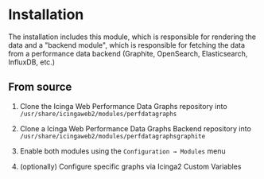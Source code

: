 # Installation

The installation includes this module, which is responsible for rendering the data
and a "backend module", which is responsible for fetching the data from a performance data backend (Graphite, OpenSearch, Elasticsearch, InfluxDB, etc.)

## From source

1. Clone the Icinga Web Performance Data Graphs repository into `/usr/share/icingaweb2/modules/perfdatagraphs`

2. Clone a Icinga Web Performance Data Graphs Backend repository into `/usr/share/icingaweb2/modules/perfdatagraphsgraphite`

3. Enable both modules using the `Configuration → Modules` menu

4. (optionally) Configure specific graphs via Icinga2 Custom Variables
